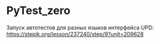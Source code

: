 # PyTest_zero
Запуск автотестов для разных языков интерфейса
UPD: https://stepik.org/lesson/237240/step/9?unit=209628